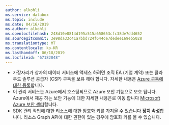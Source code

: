 ```yaml
---
author: alkohli
ms.service: databox
ms.topic: include
ms.date: 04/16/2019
ms.author: alkohli
ms.openlocfilehash: 248d10e8814d195a515a658653cfc38de7dd4652
ms.sourcegitcommit: 3e98da33c41a7bbd724f644ce7dedee169eb5028
ms.translationtype: MT
ms.contentlocale: ko-KR
ms.lasthandoff: 06/18/2019
ms.locfileid: "67182848"
---
```

- 가장자리가 상자의 데이터 서비스에 액세스 하려면 조직 EA (기업 계약) 또는 클라우드 솔루션 공급자 (CSP) 구독을 보유 해야 합니다. 자세한 내용은 [Azure 구독에 대한 등록](https://azure.microsoft.com/resources/videos/sign-up-for-microsoft-azure/)합니다.
- 이 관리 서비스는 Azure에서 호스팅되므로 Azure 보안 기능으로 보호 됩니다. Azure에서 제공 하는 보안 기능에 대한 자세한 내용은로 이동 합니다 [Microsoft Azure 보안 센터](https://azure.microsoft.com/support/trust-center/security/)합니다.
- SDK 관리 작업에 대한 리소스에 대한 암호화 키를 가져올 수 있습니다 **장치 속성**합니다. 리소스 Graph API에 대한 권한이 있는 경우에 암호화 키를 볼 수 있습니다.